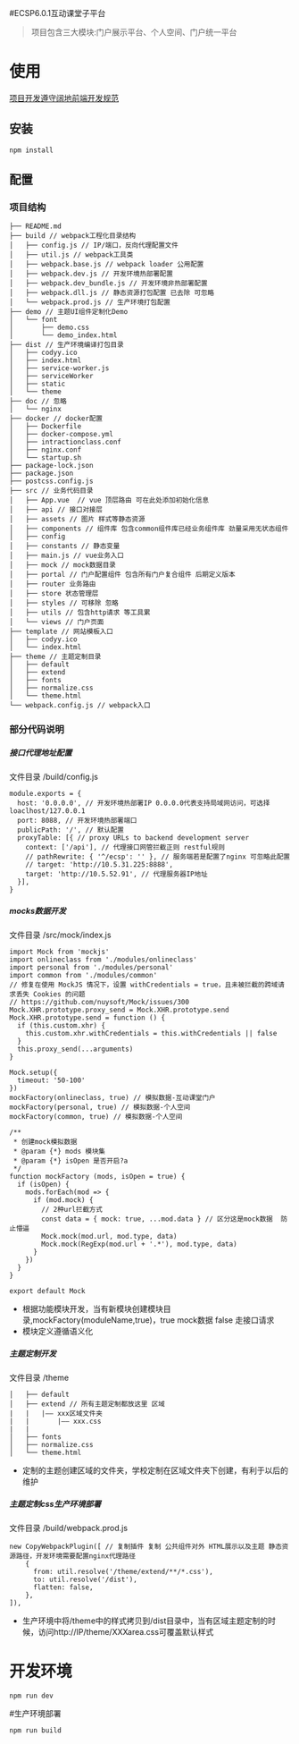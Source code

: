 #ECSP6.0.1互动课堂子平台

> 项目包含三大模块:门户展示平台、个人空间、门户统一平台

# 使用
[项目开发遵守阔地前端开发规范](http://10.5.60.10/frontend/frontend-code-rule.git)
## 安装
```
npm install
``` 

## 配置
### 项目结构
```
├── README.md
├── build // webpack工程化目录结构
│   ├── config.js // IP/端口，反向代理配置文件
│   ├── util.js // webpack工具类
│   ├── webpack.base.js // webpack loader 公用配置
│   ├── webpack.dev.js // 开发环境热部署配置
│   ├── webpack.dev_bundle.js // 开发环境非热部署配置
│   ├── webpack.dll.js // 静态资源打包配置 已去除 可忽略
│   └── webpack.prod.js // 生产环境打包配置
├── demo // 主题UI组件定制化Demo
│   └── font
│       ├── demo.css
│       └── demo_index.html
├── dist // 生产环境编译打包目录
│   ├── codyy.ico
│   ├── index.html
│   ├── service-worker.js
│   ├── serviceWorker
│   ├── static
│   └── theme
├── doc // 忽略
│   └── nginx
├── docker // docker配置
│   ├── Dockerfile
│   ├── docker-compose.yml
│   ├── intractionclass.conf
│   ├── nginx.conf
│   └── startup.sh
├── package-lock.json
├── package.json
├── postcss.config.js
├── src // 业务代码目录
│   ├── App.vue  // vue 顶层路由 可在此处添加初始化信息
│   ├── api // 接口对接层
│   ├── assets // 图片 样式等静态资源
│   ├── components // 组件库 包含common组件库已经业务组件库 劲量采用无状态组件
│   ├── config
│   ├── constants // 静态变量
│   ├── main.js // vue业务入口
│   ├── mock // mock数据目录
│   ├── portal // 门户配置组件 包含所有门户复合组件 后期定义版本
│   ├── router 业务路由
│   ├── store 状态管理层
│   ├── styles // 可移除 忽略
│   ├── utils // 包含http请求 等工具累
│   └── views // 门户页面
├── template // 网站模板入口
│   ├── codyy.ico
│   └── index.html
├── theme // 主题定制目录
│   ├── default
│   ├── extend
│   ├── fonts
│   ├── normalize.css
│   └── theme.html
└── webpack.config.js // webpack入口

```

### 部分代码说明
##### 接口代理地址配置
文件目录 /build/config.js
```
module.exports = {
  host: '0.0.0.0', // 开发环境热部署IP 0.0.0.0代表支持局域网访问，可选择loaclhost/127.0.0.1
  port: 8088, // 开发环境热部署端口
  publicPath: '/', // 默认配置
  proxyTable: [{ // proxy URLs to backend development server
    context: ['/api'], // 代理接口网管拦截正则 restful规则
    // pathRewrite: { '^/ecsp': '' }, // 服务端若是配置了nginx 可忽略此配置
    // target: 'http://10.5.31.225:8888', 
    target: 'http://10.5.52.91', // 代理服务器IP地址
  }],
}
```

##### mocks数据开发
文件目录 /src/mock/index.js
```
import Mock from 'mockjs'
import onlineclass from './modules/onlineclass'
import personal from './modules/personal'
import common from './modules/common'
// 修复在使用 MockJS 情况下，设置 withCredentials = true，且未被拦截的跨域请求丢失 Cookies 的问题
// https://github.com/nuysoft/Mock/issues/300
Mock.XHR.prototype.proxy_send = Mock.XHR.prototype.send
Mock.XHR.prototype.send = function () {
  if (this.custom.xhr) {
    this.custom.xhr.withCredentials = this.withCredentials || false
  }
  this.proxy_send(...arguments)
}

Mock.setup({
  timeout: '50-100'
})
mockFactory(onlineclass, true) // 模拟数据-互动课堂门户
mockFactory(personal, true) // 模拟数据-个人空间
mockFactory(common, true) // 模拟数据-个人空间

/**
 * 创建mock模拟数据
 * @param {*} mods 模块集
 * @param {*} isOpen 是否开启?a
 */
function mockFactory (mods, isOpen = true) {
  if (isOpen) {
    mods.forEach(mod => {
      if (mod.mock) {
        // 2种url拦截方式
        const data = { mock: true, ...mod.data } // 区分这是mock数据  防止懵逼
        Mock.mock(mod.url, mod.type, data)
        Mock.mock(RegExp(mod.url + '.*'), mod.type, data)
      }
    })
  }
}

export default Mock

```
- 根据功能模块开发，当有新模块创建模块目录,mockFactory(moduleName,true)，true mock数据 false 走接口请求
- 模块定义遵循语义化

##### 主题定制开发
文件目录 /theme
```
│   ├── default
│   ├── extend // 所有主题定制都放这里 区域
|   |   |—— xxx区域文件夹
|   |       |—— xxx.css
|   | 
│   ├── fonts
│   ├── normalize.css
│   └── theme.html
```
- 定制的主题创建区域的文件夹，学校定制在区域文件夹下创建，有利于以后的维护


##### 主题定制css生产环境部署
文件目录 /build/webpack.prod.js
```
new CopyWebpackPlugin([ // 复制插件 复制 公共组件对外 HTML展示以及主题 静态资源路径，开发环境需要配置nginx代理路径
    {
      from: util.resolve('/theme/extend/**/*.css'),
      to: util.resolve('/dist'),
      flatten: false,
    },
]),
```
- 生产环境中将/theme中的样式拷贝到/dist目录中，当有区域主题定制的时候，访问http://IP/theme/XXXarea.css可覆盖默认样式


# 开发环境
```
npm run dev
```
#生产环境部署
```
npm run build
```
